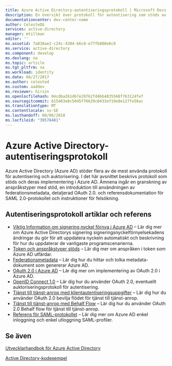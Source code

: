 ```yaml
---
title: Azure Active Directory-autentiseringsprotokoll | Microsoft Docs
description: En översikt över protokoll för autentisering som stöds av Azure Active Directory (AD)
documentationcenter: dev-center-name
author: CelesteDG
services: active-directory
manager: mtillman
editor: ''
ms.assetid: 7a838ae2-c24c-4304-b6c0-e77fb888e6c0
ms.service: active-directory
ms.component: develop
ms.devlang: na
ms.topic: article
ms.tgt_pltfrm: na
ms.workload: identity
ms.date: 04/27/2017
ms.author: celested
ms.custom: aaddev
ms.reviewer: hirsin
ms.openlocfilehash: 04cdba261d67e20762fd4bb4835568f763124fef
ms.sourcegitcommit: 615403e8c5045ff6629c0433ef19e8e127fe58ac
ms.translationtype: MT
ms.contentlocale: sv-SE
ms.lasthandoff: 08/06/2018
ms.locfileid: "39578481"
---
```

# <a name="azure-active-directory-authentication-protocols"></a>Azure Active Directory-autentiseringsprotokoll
Azure Active Directory (Azure AD) stöder flera av de mest använda protokoll för autentisering och auktorisering. I det här avsnittet beskrivs protokoll som stöds och deras implementering i Azure AD. Ämnena ingår en granskning av anspråkstyper med stöd, en introduktion till användningen av federationsmetadata, detaljerad OAuth 2.0. och referensdokumentation för SAML 2.0-protokollet och instruktioner för felsökning.

## <a name="authentication-protocols-articles-and-reference"></a>Autentiseringsprotokoll artiklar och referens
* [Viktig Information om signering nyckel förnya i Azure AD](active-directory-signing-key-rollover.md) – Lär dig mer om Azure Active Directorys signering signeringsnyckelförnyelsekadens ändringar du gör för att uppdatera nyckeln automatiskt och beskrivning för hur du uppdaterar de vanligaste programscenarierna.
* [Token och anspråkstyper stöds](v1-id-and-access-tokens.md) – Lär dig mer om anspråken i token som Azure AD utfärdar.
* [Federationsmetadata](azure-ad-federation-metadata.md) – Lär dig hur du hittar och tolka metadata-dokument som genererar Azure AD.
* [OAuth 2.0 i Azure AD](v1-protocols-oauth-code.md) – Lär dig mer om implementering av OAuth 2.0 i Azure AD.
* [OpenID Connect 1.0](v1-protocols-openid-connect-code.md) – Lär dig hur du använder OAuth 2.0, eventuellt auktoriseringsprotokoll för autentisering.
* [Tjänst till tjänst-anrop med klientautentiseringsuppgifter](v1-oauth2-client-creds-grant-flow.md) – Lär dig hur du använder OAuth 2.0 bevilja flödet för tjänst till tjänst-anrop.
* [Tjänst till tjänst-anrop med Behalf Flow](v1-oauth2-on-behalf-of-flow.md) – Lär dig hur du använder OAuth 2.0 Behalf flow för tjänst till tjänst-anrop.
* [Referens för SAML-protokollet](active-directory-saml-protocol-reference.md) – Lär dig mer om Azure AD enkel inloggning och enkel utloggning SAML-profiler.

## <a name="see-also"></a>Se även
[Utvecklarhandbok för Azure Active Directory](azure-ad-developers-guide.md)

[Active Directory-kodexempel](sample-v1-code.md)
